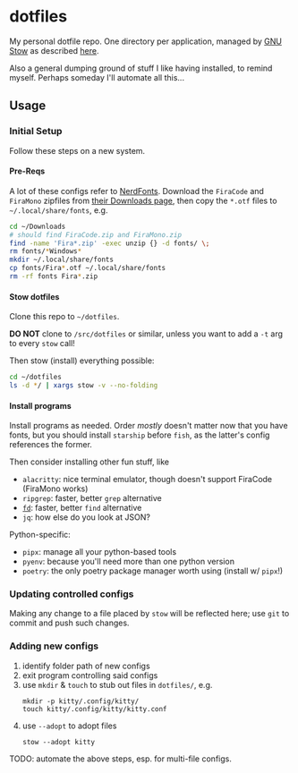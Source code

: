 # dotfiles

My personal dotfile repo. One directory per application, managed by [GNU Stow](https://www.gnu.org/software/stow/) as described [here](http://brandon.invergo.net/news/2012-05-26-using-gnu-stow-to-manage-your-dotfiles.html).

Also a general dumping ground of stuff I like having installed, to remind myself. Perhaps someday I'll automate all this...

## Usage

### Initial Setup

Follow these steps on a new system.

#### Pre-Reqs

A lot of these configs refer to [NerdFonts](https://www.nerdfonts.com). Download the `FiraCode` and `FiraMono` zipfiles from [their Downloads page](https://www.nerdfonts.com/font-downloads), then copy the `*.otf` files to `~/.local/share/fonts`, e.g.

```bash
cd ~/Downloads
# should find FiraCode.zip and FiraMono.zip
find -name 'Fira*.zip' -exec unzip {} -d fonts/ \;
rm fonts/*Windows*
mkdir ~/.local/share/fonts
cp fonts/Fira*.otf ~/.local/share/fonts
rm -rf fonts Fira*.zip
```

#### Stow dotfiles

Clone this repo to `~/dotfiles`.

**DO NOT** clone to `/src/dotfiles` or similar, unless you want to add a `-t` arg to every `stow` call!

Then stow (install) everything possible:

```bash
cd ~/dotfiles
ls -d */ | xargs stow -v --no-folding
```

#### Install programs

Install programs as needed. Order _mostly_ doesn't matter now that you have fonts, but you should install `starship` before `fish`, as the latter's config references the former.

Then consider installing other fun stuff, like
- `alacritty`: nice terminal emulator, though doesn't support FiraCode (FiraMono works)
- `ripgrep`: faster, better `grep` alternative
- [`fd`](https://github.com/sharkdp/fd): faster, better `find` alternative
- `jq`: how else do you look at JSON?

Python-specific:
- `pipx`: manage all your python-based tools
- `pyenv`: because you'll need more than one python version
- `poetry`: the only poetry package manager worth using (install w/ `pipx`!)


### Updating controlled configs

Making any change to a file placed by `stow` will be reflected here; use `git` to commit and push such changes.

### Adding new configs

1. identify folder path of new configs
1. exit program controlling said configs
1. use `mkdir` & `touch` to stub out files in `dotfiles/`, e.g.
    ```
    mkdir -p kitty/.config/kitty/
    touch kitty/.config/kitty/kitty.conf
    ```
2. use `--adopt` to adopt files
    ```
    stow --adopt kitty
    ```

TODO: automate the above steps, esp. for multi-file configs.
